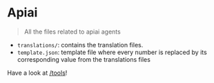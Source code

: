 # Apiai

> All the files related to apiai agents

- `translations/`: contains the translation files.
- `template.json`: template file where every number is replaced by its corresponding value from the translations files

Have a look at [/tools](../tools)!
